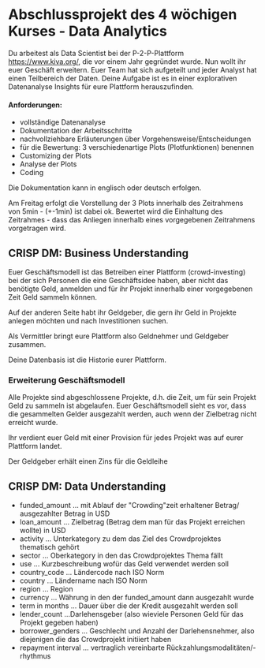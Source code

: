# Abschlussprojekt des 4 wöchigen Kurses - Data Analytics

Du arbeitest als Data Scientist bei der P-2-P-Plattform https://www.kiva.org/, die vor einem Jahr gegründet wurde. Nun wollt ihr euer Geschäft erweitern. Euer Team hat sich aufgeteilt und jeder Analyst hat einen Teilbereich der Daten. Deine Aufgabe ist es in einer explorativen Datenanalyse Insights für eure Plattform herauszufinden.

#### Anforderungen:
* vollständige Datenanalyse
* Dokumentation der Arbeitsschritte
* nachvollziehbare Erläuterungen über Vorgehensweise/Entscheidungen
* für die Bewertung: 3 verschiedenartige Plots (Plotfunktionen) benennen
* Customizing der Plots
* Analyse der Plots
* Coding

Die Dokumentation kann in englisch oder deutsch erfolgen.

Am Freitag erfolgt die Vorstellung der 3 Plots innerhalb des Zeitrahmens von 5min - (+-1min) ist dabei ok. Bewertet wird die Einhaltung des Zeitrahmes - dass das Anliegen innerhalb eines vorgegebenen Zeitrahmens vorgetragen wird.

## CRISP DM: Business Understanding
Euer Geschäftsmodell ist das Betreiben einer Plattform (crowd-investing) bei der sich Personen die eine Geschäftsidee haben, aber nicht das benötigte Geld, anmelden und für ihr Projekt innerhalb einer vorgegebenen Zeit Geld sammeln können.

Auf der anderen Seite habt ihr Geldgeber, die gern ihr Geld in Projekte anlegen möchten und nach Investitionen suchen.

Als Vermittler bringt eure Plattform also Geldnehmer und Geldgeber zusammen.

Deine Datenbasis ist die Historie eurer Plattform.

### Erweiterung Geschäftsmodell

Alle Projekte sind abgeschlossene Projekte, d.h. die Zeit, um für sein Projekt Geld zu sammeln ist abgelaufen. Euer Geschäftsmodell sieht es vor, dass die gesammelten Gelder ausgezahlt werden, auch wenn der Zielbetrag nicht erreicht wurde.

Ihr verdient euer Geld mit einer Provision für jedes Projekt was auf eurer Plattform landet.

Der Geldgeber erhält einen Zins für die Geldleihe

## CRISP DM: Data Understanding

* funded_amount ... mit Ablauf der "Crowding"zeit erhaltener Betrag/ ausgezahlter Betrag in USD
* loan_amount ... Zielbetrag (Betrag dem man für das Projekt erreichen wollte) in USD
* activity ... Unterkategory zu dem das Ziel des Crowdprojektes thematisch gehört
* sector ... Oberkategory in den das Crowdprojektes Thema fällt
* use ... Kurzbeschreibung wofür das Geld verwendet werden soll
* country_code ... Ländercode nach ISO Norm
* country ... Ländername nach ISO Norm
* region ... Region
* currency ... Währung in den der funded_amount dann ausgezahlt wurde
* term in months ... Dauer über die der Kredit ausgezahlt werden soll
* lender_count ...Darlehensgeber (also wieviele Personen Geld für das Projekt gegeben haben)
* borrower_genders ... Geschlecht und Anzahl der Darlehensnehmer, also diejenigen die das Crowdprojekt initiiert haben       
* repayment interval ... vertraglich vereinbarte Rückzahlungsmodalitäten/-rhythmus
